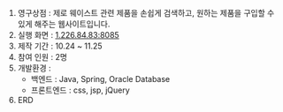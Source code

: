 1. 영구상점 : 제로 웨이스트 관련 제품을 손쉽게 검색하고, 원하는 제품을 구입할 수 있게 해주는 웹사이트입니다.
2. 실행 화면 : [1.226.84.83:8085](http://1.226.84.83:8085/)
3. 제작 기간 : 10.24 ~ 11.25
4. 참여 인원 : 2명
5. 개발환경 : 
    - 백엔드 : Java, Spring, Oracle Database
    - 프론트엔드 : css, jsp, jQuery
6. ERD
